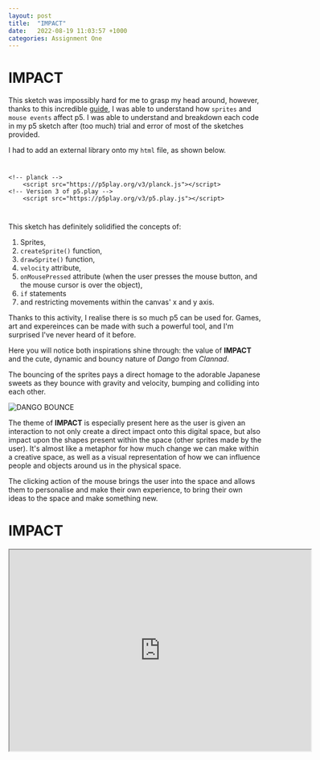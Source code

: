 ```yaml
---
layout: post
title:  "IMPACT"
date:   2022-08-19 11:03:57 +1000
categories: Assignment One
---
```


# IMPACT

This sketch was impossibly hard for me to grasp my head around, however, thanks to this incredible [guide](https://creative-coding.decontextualize.com/making-games-with-p5-play/ "Making Games with p5.play"), I was able to understand how `sprites` and `mouse events` affect p5. I was able to understand and breakdown each code in my p5 sketch after (too much) trial and error of most of the sketches provided. 

I had to add an external library onto my `html` file, as shown below.
#
    <!-- planck -->
        <script src="https://p5play.org/v3/planck.js"></script>
    <!-- Version 3 of p5.play -->
        <script src="https://p5play.org/v3/p5.play.js"></script>
#

This sketch has definitely solidified the concepts of:
1. Sprites,
2. `createSprite()` function,
3. `drawSprite()` function,
4. `velocity` attribute,
5. `onMousePressed` attribute (when the user presses the mouse button, and the mouse cursor is over the object),
6. `if` statements
7. and restricting movements within the canvas' x and y axis.

Thanks to this activity, I realise there is so much p5 can be used for. Games, art and expereinces can be made with such a powerful tool, and I'm surprised I've never heard of it before.

Here you will notice both inspirations shine through:
the value of **IMPACT** and the cute, dynamic and bouncy nature of *Dango* from *Clannad*.

The bouncing of the sprites pays a direct homage to the adorable Japanese sweets as they bounce with gravity and velocity, bumping and colliding into each other.

![DANGO BOUNCE](https://thumbs.gfycat.com/AromaticWateryGerenuk-size_restricted.gif)

The theme of **IMPACT** is especially present here as the user is given an interaction to not only create a direct impact onto this digital space, but also impact upon the shapes present within the space (other sprites made by the user). It's almost like a metaphor for how much change we can make within a creative space, as well as a visual representation of how we can influence people and objects around us in the physical space. 

The clicking action of the mouse brings the user into the space and allows them to personalise and make their own experience, to bring their own ideas to the space and make something new.

# IMPACT
<iframe src="https://editor.p5js.org/mariakatrina/full/3Yf4i5GFn" width=600 height=400 ></iframe>
<!-- 
![PINK DANGO](https://64.media.tumblr.com/998b507d66cd5bdbbf7b8d0a9adec491/tumblr_ndn73oBBRw1td6y6ho2_500.gifv) -->